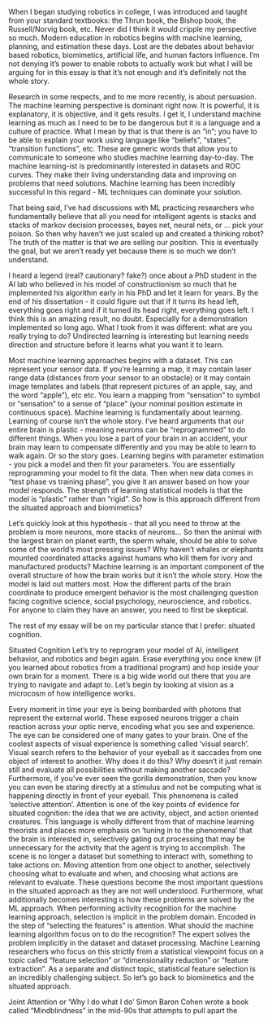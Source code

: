 When I began studying robotics in college, I was introduced and taught from your standard textbooks: the Thrun book, the Bishop book, the Russell/Norvig book, etc. Never did I think it would cripple my perspective so much. Modern education in robotics begins with machine learning, planning, and estimation these days. Lost are the debates about behavior based robotics, biomimetics, artificial life, and human factors influence. I’m not denying it’s power to enable robots to actually work but what I will be arguing for in this essay is that it’s not enough and it’s definitely not the whole story.

Research in some respects, and to me more recently, is about persuasion. The machine learning perspective is dominant right now. It is powerful, it is explanatory, it is objective, and it gets results. I get it, I understand machine learning as much as I need to be to be dangerous but it is a language and a culture of practice. What I mean by that is that there is an “in”; you have to be able to explain your work using language like “beliefs”, “states”, “transition functions”, etc. These are generic words that allow you to communicate to someone who studies machine learning day-to-day. The machine learning-ist is predominantly interested in datasets and ROC curves. They make their living understanding data and improving on problems that need solutions. Machine learning has been incredibly successful in this regard - ML techniques can dominate your solution.

That being said, I’ve had discussions with ML practicing researchers who fundamentally believe that all you need for intelligent agents is stacks and stacks of markov decision processes, bayes net, neural nets, or … pick your poison. So then why haven’t we just scaled up and created a thinking robot? The truth of the matter is that we are selling our position. This is eventually the goal, but we aren’t ready yet because there is so much we don’t understand.

I heard a legend (real? cautionary? fake?) once about a PhD student in the AI lab who believed in his model of constructionism so much that he implemented his algorithm early in his PhD and let it learn for years. By the end of his dissertation - it could figure out that if it turns its head left, everything goes right and if it turned its head right, everything goes left. I think this is an amazing result, no doubt. Especially for a demonstration implemented so long ago. What I took from it was different: what are you really trying to do? Undirected learning is interesting but learning needs direction and structure before it learns what you want it to learn. 

Most machine learning approaches begins with a dataset. This can represent your sensor data. If you’re learning a map, it may contain laser range data (distances from your sensor to an obstacle) or it may contain image templates and labels (that represent pictures of an apple, say, and the word “apple”), etc etc. You learn a mapping from “sensation” to symbol or “sensation” to a sense of “place” (your nominal position estimate in continuous space). Machine learning is fundamentally about learning. Learning of course isn’t the whole story. I’ve heard arguments that our entire brain is plastic - meaning neurons can be “reprogrammed” to do different things. When you lose a part of your brain in an accident, your brain may learn to compensate differently and you may be able to learn to walk again. Or so the story goes. Learning begins with parameter estimation - you pick a model and then fit your parameters. You are essentially reprogramming your model to fit the data. Then when new data comes in “test phase vs training phase”, you give it an answer based on how your model responds. The strength of learning statistical models is that the model is “plastic” rather than “rigid”. So how is this approach different from the situated approach and biomimetics?

Let’s quickly look at this hypothesis - that all you need to throw at the problem is more neurons, more stacks of neurons… So then the animal with the largest brain on planet earth, the sperm whale, should be able to solve some of the world’s most pressing issues? Why haven’t whales or elephants mounted coordinated attacks against humans who kill them for ivory and manufactured products? Machine learning is an important component of the overall structure of how the brain works but it isn’t the whole story. How the model is laid out matters most. How the different parts of the brain coordinate to produce emergent behavior is the most challenging question facing cognitive science, social psychology, neuroscience, and robotics. For anyone to claim they have an answer, you need to first be skeptical. 

The rest of my essay will be on my particular stance that I prefer: situated cognition. 

Situated Cognition
Let’s try to reprogram your model of AI, intelligent behavior, and robotics and begin again. Erase everything you once knew (if you learned about robotics from a traditional program) and hop inside your own brain for a moment. There is a big wide world out there that you are trying to navigate and adapt to. Let’s begin by looking at vision as a microcosm of how intelligence works. 

Every moment in time your eye is being bombarded with photons that represent the external world. These exposed neurons trigger a chain reaction across your optic nerve, encoding what you see and experience. The eye can be considered one of many gates to your brain. One of the coolest aspects of visual experience is something called ‘visual search’. Visual search refers to the behavior of your eyeball as it saccades from one object of interest to another. Why does it do this? Why doesn’t it just remain still and evaluate all possibilities without making another saccade? Furthermore, if you’ve ever seen the gorilla demonstration, then you know you can even be staring directly at a stimulus and not be computing what is happening directly in front of your eyeball. This phenomena is called ‘selective attention’. Attention is one of the key points of evidence for situated cognition: the idea that we are activity, object, and action oriented creatures. This language is wholly different from that of machine learning theorists and places more emphasis on ‘tuning in to the phenomena’ that the brain is interested in, selectively gating out processing that may be unnecessary for the activity that the agent is trying to accomplish. The scene is no longer a dataset but something to interact with, something to take actions on. Moving attention from one object to another, selectively choosing what to evaluate and when, and choosing what actions are relevant to evaluate. These questions become the most important questions in the situated approach as they are not well understood. Furthermore, what additionally becomes interesting is how these problems are solved by the ML approach. When performing activity recognition for the machine learning approach, selection is implicit in the problem domain. Encoded in the step of “selecting the features” is attention. What should the machine learning algorithm focus on to do the recognition? The expert solves the problem implicitly in the dataset and dataset processing. Machine Learning researchers who focus on this strictly from a statistical viewpoint focus on a topic called “feature selection” or “dimensionality reduction” or “feature extraction”. As a separate and distinct topic, statistical feature selection is an incredibly challenging subject. So let’s go back to biomimetics and the situated approach. 

Joint Attention or ‘Why I do what I do’
Simon Baron Cohen wrote a book called “Mindblindness” in the mid-90s that attempts to pull apart the 
